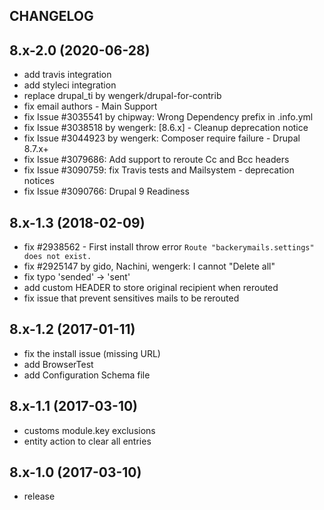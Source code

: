 CHANGELOG
---------

## 8.x-2.0 (2020-06-28)
 - add travis integration
 - add styleci integration
 - replace drupal_ti by wengerk/drupal-for-contrib
 - fix email authors - Main Support
 - fix Issue #3035541 by chipway: Wrong Dependency prefix in .info.yml
 - fix Issue #3038518 by wengerk: [8.6.x] - Cleanup deprecation notice
 - fix Issue #3044923 by wengerk: Composer require failure - Drupal 8.7.x+
 - fix Issue #3079686: Add support to reroute Cc and Bcc headers
 - fix Issue #3090759: fix Travis tests and Mailsystem - deprecation notices
 - fix Issue #3090766: Drupal 9 Readiness 

## 8.x-1.3 (2018-02-09)
 - fix #2938562 - First install throw error `Route "backerymails.settings" does not exist.`
 - fix #2925147 by gido, Nachini, wengerk: I cannot "Delete all"
 - fix typo 'sended' -> 'sent'
 - add custom HEADER to store original recipient when rerouted
 - fix issue that prevent sensitives mails to be rerouted

## 8.x-1.2 (2017-01-11)
 - fix the install issue (missing URL)
 - add BrowserTest
 - add Configuration Schema file

## 8.x-1.1 (2017-03-10)
 - customs module.key exclusions
 - entity action to clear all entries

## 8.x-1.0 (2017-03-10)
 - release
